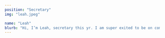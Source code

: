 ```yaml
---
position: "Secretary"
img: "leah.jpeg"

name: "Leah"
blurb: "Hi, I’m Leah, secretary this yr. I am super exited to be on committee this year and helping plan the trips for you to enjoy. I enjoy spending time outdoors and doing all sorts of activities. I look forward to meeting club members this year and exploring new places together."
---
```

